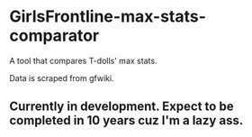 # GirlsFrontline-max-stats-comparator

A tool that compares T-dolls' max stats.

Data is scraped from gfwiki.


## Currently in development. Expect to be completed in 10 years cuz I'm a lazy ass.
